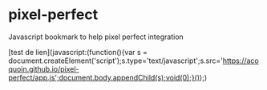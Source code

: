 # pixel-perfect
Javascript bookmark to help pixel perfect integration

[test de lien](javascript:(function(){var s = document.createElement('script');s.type='text/javascript';s.src='https://acoquoin.github.io/pixel-perfect/app.js';document.body.appendChild(s);void(0);}());)
